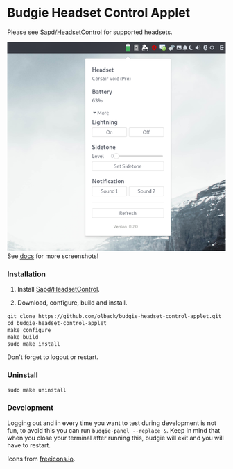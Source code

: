 # Budgie Headset Control Applet

Please see [Sapd/HeadsetControl](https://github.com/Sapd/HeadsetControl) for supported headsets.

![example](docs/on_battery.png)
See [docs](docs/) for more screenshots!

### Installation
1. Install [Sapd/HeadsetControl](https://github.com/Sapd/HeadsetControl).

2. Download, configure, build and install.
```terminal
git clone https://github.com/olback/budgie-headset-control-applet.git
cd budgie-headset-control-applet
make configure
make build
sudo make install
```

Don't forget to logout or restart.

### Uninstall
```terminal
sudo make uninstall
```

### Development
Logging out and in every time you want to test during development is not fun, to avoid this you can run `budgie-panel --replace &`. Keep in mind that when you close your terminal after running this, budgie will exit and you will have to restart.

Icons from [freeicons.io](https://freeicons.io/).
